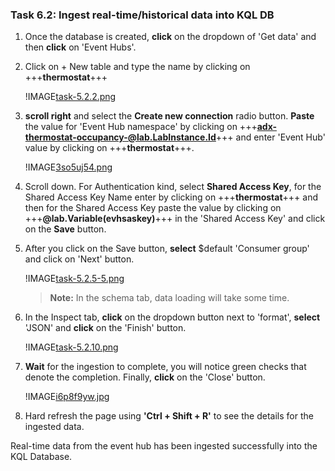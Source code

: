 ### Task 6.2: Ingest real-time/historical data into KQL DB

1. Once the database is created, **click** on the dropdown of 'Get data' and then **click** on 'Event Hubs'.

2. Click on + New table and type the name by clicking on +++**thermostat**+++ 

    !IMAGE[task-5.2.2.png](instructions240153/task-5.2.2.png)

3. **scroll right** and select the **Create new connection** radio button. **Paste** the value for 'Event Hub namespace' by clicking on +++**adx-thermostat-occupancy-@lab.LabInstance.Id**+++  and enter 'Event Hub' value by clicking on +++**thermostat**+++.

	!IMAGE[3so5uj54.png](instructions249094/3so5uj54.png)

4. Scroll down. For Authentication kind, select **Shared Access Key**, for the Shared Access Key Name enter by clicking on +++**thermostat**+++ and then for the Shared Access Key paste the value by clicking on +++**@lab.Variable(evhsaskey)**+++ in the 'Shared Access Key' and click on the **Save** button.

5. After you click on the Save button, **select** $default 'Consumer group' and click on 'Next' button.

	!IMAGE[task-5.2.5-5.png](instructions240153/task-5.2.5-5.png)


	>**Note:** In the schema tab, data loading will take some time.

6. In the Inspect tab, **click** on the dropdown button next to 'format', **select** 'JSON' and **click** on the 'Finish' button.

    !IMAGE[task-5.2.10.png](instructions240153/task-5.2.10.png)

7. **Wait** for the ingestion to complete, you will notice green checks that denote the completion. Finally, **click** on the 'Close' button.

	!IMAGE[i6p8f9yw.jpg](instructions249094/i6p8f9yw.jpg)

8. Hard refresh the page using **'Ctrl + Shift + R'** to see the
details for the ingested data.
	
Real-time data from the event hub has been ingested successfully into the KQL Database.
